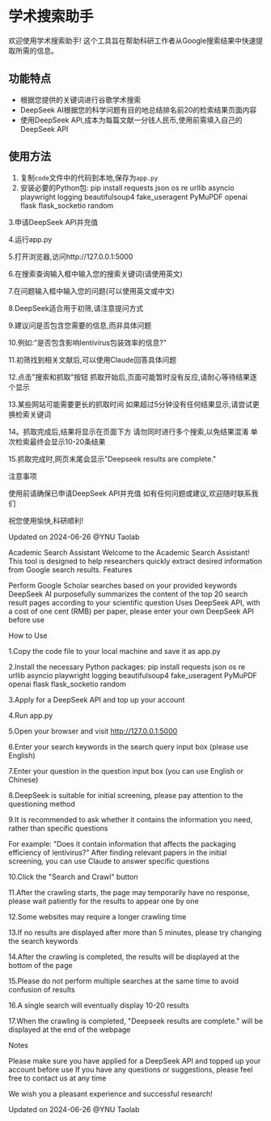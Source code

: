 # 学术搜索助手

欢迎使用学术搜索助手! 这个工具旨在帮助科研工作者从Google搜索结果中快速提取所需的信息。

## 功能特点

* 根据您提供的关键词进行谷歌学术搜索
* DeepSeek AI根据您的科学问题有目的地总结排名前20的检索结果页面内容
* 使用DeepSeek API,成本为每篇文献一分钱人民币,使用前需填入自己的DeepSeek API

## 使用方法

1. 复制`code`文件中的代码到本地,保存为`app.py`
2. 安装必要的Python包:
   pip install requests json os re urllib asyncio playwright logging beautifulsoup4 fake_useragent PyMuPDF openai flask flask_socketio random

3.申请DeepSeek API并充值

4.运行app.py

5.打开浏览器,访问http://127.0.0.1:5000

6.在搜索查询输入框中输入您的搜索关键词(请使用英文)

7.在问题输入框中输入您的问题(可以使用英文或中文)

8.DeepSeek适合用于初筛,请注意提问方式

9.建议问是否包含您需要的信息,而非具体问题

10.例如:"是否包含影响lentivirus包装效率的信息?"

11.初筛找到相关文献后,可以使用Claude回答具体问题

12.点击"搜索和抓取"按钮
抓取开始后,页面可能暂时没有反应,请耐心等待结果逐个显示

13.某些网站可能需要更长的抓取时间
如果超过5分钟没有任何结果显示,请尝试更换检索关键词

14。抓取完成后,结果将显示在页面下方
请勿同时进行多个搜索,以免结果混淆
单次检索最终会显示10-20条结果

15.抓取完成时,网页末尾会显示"Deepseek results are complete."



注意事项

使用前请确保已申请DeepSeek API并充值
如有任何问题或建议,欢迎随时联系我们

祝您使用愉快,科研顺利!

Updated on 2024-06-26 @YNU
Taolab



Academic Search Assistant
Welcome to the Academic Search Assistant! This tool is designed to help researchers quickly extract desired information from Google search results.
Features

Perform Google Scholar searches based on your provided keywords
DeepSeek AI purposefully summarizes the content of the top 20 search result pages according to your scientific question
Uses DeepSeek API, with a cost of one cent (RMB) per paper, please enter your own DeepSeek API before use

How to Use

1.Copy the code file to your local machine and save it as app.py

2.Install the necessary Python packages:
pip install requests json os re urllib asyncio playwright logging beautifulsoup4 fake_useragent PyMuPDF openai flask flask_socketio random

3.Apply for a DeepSeek API and top up your account

4.Run app.py

5.Open your browser and visit http://127.0.0.1:5000

6.Enter your search keywords in the search query input box (please use English)

7.Enter your question in the question input box (you can use English or Chinese)

8.DeepSeek is suitable for initial screening, please pay attention to the questioning method

9.It is recommended to ask whether it contains the information you need, rather than specific questions

For example: "Does it contain information that affects the packaging efficiency of lentivirus?"
After finding relevant papers in the initial screening, you can use Claude to answer specific questions

10.Click the "Search and Crawl" button

11.After the crawling starts, the page may temporarily have no response, please wait patiently for the results to appear one by one

12.Some websites may require a longer crawling time

13.If no results are displayed after more than 5 minutes, please try changing the search keywords

14.After the crawling is completed, the results will be displayed at the bottom of the page

15.Please do not perform multiple searches at the same time to avoid confusion of results

16.A single search will eventually display 10-20 results

17.When the crawling is completed, "Deepseek results are complete." will be displayed at the end of the webpage



Notes

Please make sure you have applied for a DeepSeek API and topped up your account before use
If you have any questions or suggestions, please feel free to contact us at any time

We wish you a pleasant experience and successful research!

Updated on 2024-06-26 @YNU
Taolab
